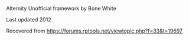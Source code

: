 Alternity Unofficial framework by Bone White

Last updated 2012

Recovered from https://forums.rptools.net/viewtopic.php?f=33&t=19697